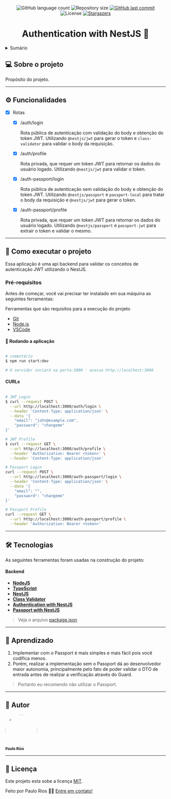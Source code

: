 
<p align="center">
  <img alt="GitHub language count" src="https://img.shields.io/github/languages/count/riosvictor/nestjs-auth-jwt?color=%2304D361">
  <img alt="Repository size" src="https://img.shields.io/github/repo-size/riosvictor/nestjs-auth-jwt"> 
  <a href="https://github.com/riosvictor/nestjs-auth-jwt/commits/main">
    <img alt="GitHub last commit" src="https://img.shields.io/github/last-commit/riosvictor/nestjs-auth-jwt">
  </a>    
  <img alt="License" src="https://img.shields.io/badge/license-MIT-brightgreen">
  <a href="https://github.com/riosvictor/nestjs-auth-jwt/stargazers">
    <img alt="Stargazers" src="https://img.shields.io/github/stars/riosvictor/nestjs-auth-jwt?style=social">
  </a>
</p>

<h1 align="center">
    Authentication with NestJS 🚀
</h1>

<details>
  <summary>Sumário</summary>
  
  <ul>
    <li>
      <a href="#sobre">Sobre</a>
    </li>
    <li>
      <a href="#features">Funcionalidades</a>
    </li>
    <li>
      <a href="#execute">Como executar</a>
    </li>
    <li>
      <a href="#tech">Tecnologias</a>
    </li>
    <li>
        <a href="#author">Autor</a>
    </li>
    <li>
       <a href="#licenca">Licença</a>
    </li>
  </ul>
</details>


<a name="sobre"></a>

## 💻 Sobre o projeto

Propósito do projeto.

---

<a name="features"></a>

## ⚙️ Funcionalidades

- [x] Rotas
  - [x] /auth/login
  
    Rota pública de autenticação com validação do body e obtenção do token JWT.
    Utilizando `@nestjs/jwt` para gerar o token e `class-validator` para validar o body da requisição.
  - [x] /auth/profile

    Rota privada, que requer um token JWT para retornar os dados do usuário logado.
    Utilizando `@nestjs/jwt` para validar o token.

  - [x] /auth-passport/login
  
    Rota pública de autenticação sem validação do body e obtenção do token JWT.
    Utilizando `@nestjs/passport` e `passport-local` para tratar o body da requisição e `@nestjs/jwt` para gerar o token.
  - [x] /auth-passport/profile

    Rota privada, que requer um token JWT para retornar os dados do usuário logado.
    Utilizando `@nestjs/passport` e `passport-jwt` para extrair o token e validar o mesmo.

---


<a name="execute"></a>

## 🚀 Como executar o projeto

Essa aplicação é uma api backend para validar os conceitos de autenticação JWT utilizando o NestJS.

### Pré-requisitos

Antes de começar, você vai precisar ter instalado em sua máquina as seguintes ferramentas:

Ferramentas que são requisitos para a execução do projeto
- [Git](https://git-scm.com)
- [Node.js](https://nodejs.org/en/)
- [VSCode](https://code.visualstudio.com/)

#### 🎲 Rodando a aplicação

```bash

# comentário
$ npm run start:dev

# O servidor inciará na porta:3000 - acesse http://localhost:3000

```

#### CURLs

```bash

# JWT Login
$ curl --request POST \
  --url http://localhost:3000/auth/login \
  --header 'Content-Type: application/json' \
  --data '{
	"email": "john@example.com",
	"password": "changeme"
}'

# JWT Profile
$ curl --request GET \
  --url http://localhost:3000/auth/profile \
  --header 'Authorization: Bearer <token>' \
  --header 'Content-Type: application/json'

# Passport Login
curl --request POST \
  --url http://localhost:3000/auth-passport/login \
  --header 'Content-Type: application/json' \
  --data '{
	"email": "",
	"password": "changeme"
}'

# Passport Profile
curl --request GET \
  --url http://localhost:3000/auth-passport/profile \
  --header 'Authorization: Bearer <token>'


```

---

<a name="tech"></a>

## 🛠 Tecnologias

As seguintes ferramentas foram usadas na construção do projeto:

#### [](https://github.com/riosvictor/nestjs-auth-jwt)**Backend**

-   **[NodeJS](https://nodejs.org/en/)**
-   **[TypeScript](https://www.typescriptlang.org/)**
-   **[NestJS](https://docs.nestjs.com/)**
-   **[Class Validator](https://github.com/typestack/class-validator)**
-   **[Authentication with NestJS](https://docs.nestjs.com/security/authentication)**
-   **[Passport with NestJS](https://docs.nestjs.com/recipes/passport)**

> Veja o arquivo  [package.json](https://github.com/riosvictor/nestjs-auth-jwt/blob/main/package.json)

---

## 💪 Aprendizado

1. Implementar com o Passport é mais simples e mais fácil pois você codifica menos.
2. Porém, realizar a implementação sem o Passport dá ao desenvolvedor maior autonomia, principalmente pelo fato de poder validar o DTO de entrada antes de realizar a verificação através do Guard.

> Portanto eu recomendo não utilizar o Passport.

---

<a name="author"></a>

## 🦸 Autor

<a href="https://github.com/riosvictor">
 <img style="border-radius: 50%;" src="https://avatars.githubusercontent.com/u/9468488?v=4" width="100px;" alt=""/>
 <br />
 <sub><b>Paulo Rios</b></sub>
</a>

---

<a name="licenca"></a>
## 📝 Licença

Este projeto esta sobe a licença [MIT](./LICENSE).

Feito por Paulo Rios 👋🏽 [Entre em contato!](https://www.linkedin.com/in/paulo-victor-rios-0998b020/)